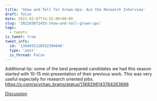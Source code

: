 ```yaml
---
title: 'Show and Tell for Grown-Ups: Ace the Research Interview'
draft: false
date: 2021-03-07T14:55:00+00:00
slug: '202103071455-show-and-tell-grown-ups'
tags:
  - tweets
is_tweet: true
tweet_info:
  id: '1368455120552304646'
  type: 'post'
  is_thread: False
---
```




Additional tip: some of the best prepared candidates we had this season started with 10-15 min presentation of their previous work. This was very useful especially for research oriented jobs. <https://x.com/scychan_brains/status/1368298143784263686>

[Discussion](https://x.com/sytelus/status/1368455120552304646)
